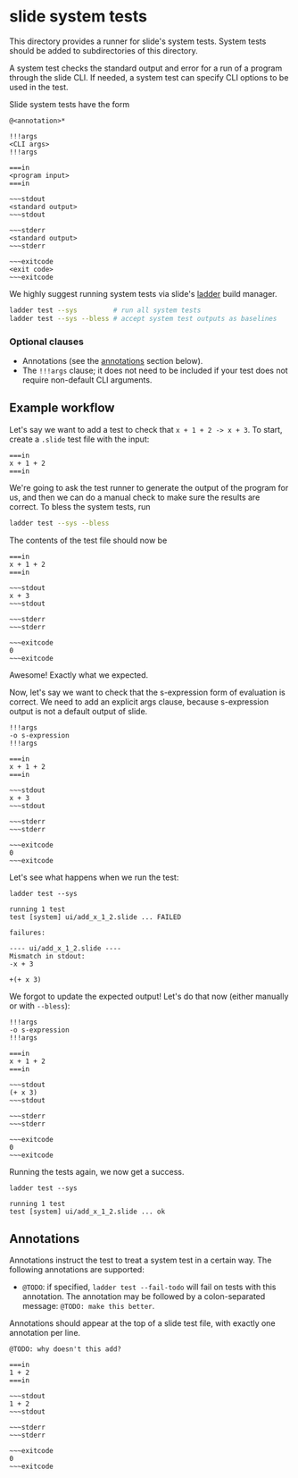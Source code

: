 # slide system tests

This directory provides a runner for slide's system tests. System tests should be added to
subdirectories of this directory.

A system test checks the standard output and error for a run of a program through the slide CLI. If
needed, a system test can specify CLI options to be used in the test.

Slide system tests have the form

```slide-test
@<annotation>*

!!!args
<CLI args>
!!!args

===in
<program input>
===in

~~~stdout
<standard output>
~~~stdout

~~~stderr
<standard output>
~~~stderr

~~~exitcode
<exit code>
~~~exitcode
```

We highly suggest running system tests via slide's [ladder](../../../ladder) build manager.

```bash
ladder test --sys         # run all system tests
ladder test --sys --bless # accept system test outputs as baselines
```

### Optional clauses

- Annotations (see the [annotations](#Annotations) section below).
- The `!!!args` clause; it does not need to be included if your test does not require non-default
  CLI arguments.

## Example workflow

Let's say we want to add a test to check that `x + 1 + 2 -> x + 3`. To start, create a `.slide` test
file with the input:

```slide-test
===in
x + 1 + 2
===in
```

We're going to ask the test runner to generate the output of the program for us, and then we can do
a manual check to make sure the results are correct. To bless the system tests, run

```bash
ladder test --sys --bless
```

The contents of the test file should now be

```slide-test
===in
x + 1 + 2
===in

~~~stdout
x + 3
~~~stdout

~~~stderr
~~~stderr

~~~exitcode
0
~~~exitcode
```

Awesome! Exactly what we expected.

Now, let's say we want to check that the s-expression form of evaluation is correct. We need to add
an explicit args clause, because s-expression output is not a default output of slide.

```slide-test
!!!args
-o s-expression
!!!args

===in
x + 1 + 2
===in

~~~stdout
x + 3
~~~stdout

~~~stderr
~~~stderr

~~~exitcode
0
~~~exitcode
```

Let's see what happens when we run the test:

```slide-test
ladder test --sys

running 1 test
test [system] ui/add_x_1_2.slide ... FAILED

failures:

---- ui/add_x_1_2.slide ----
Mismatch in stdout:
-x + 3

+(+ x 3)
```

We forgot to update the expected output! Let's do that now (either manually or with `--bless`):

```slide-test
!!!args
-o s-expression
!!!args

===in
x + 1 + 2
===in

~~~stdout
(+ x 3)
~~~stdout

~~~stderr
~~~stderr

~~~exitcode
0
~~~exitcode
```

Running the tests again, we now get a success.

```
ladder test --sys

running 1 test
test [system] ui/add_x_1_2.slide ... ok
```

## Annotations

Annotations instruct the test to treat a system test in a certain way. The following annotations are
supported:

- `@TODO`: if specified, `ladder test --fail-todo` will fail on tests with this annotation. The
  annotation may be followed by a colon-separated message: `@TODO: make this better`.

Annotations should appear at the top of a slide test file, with exactly one annotation per line.

```slide-test
@TODO: why doesn't this add?

===in
1 + 2
===in

~~~stdout
1 + 2
~~~stdout

~~~stderr
~~~stderr

~~~exitcode
0
~~~exitcode
```
